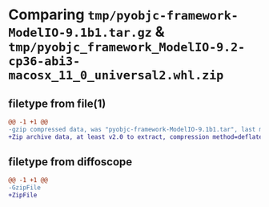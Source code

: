 # Comparing `tmp/pyobjc-framework-ModelIO-9.1b1.tar.gz` & `tmp/pyobjc_framework_ModelIO-9.2-cp36-abi3-macosx_11_0_universal2.whl.zip`

## filetype from file(1)

```diff
@@ -1 +1 @@
-gzip compressed data, was "pyobjc-framework-ModelIO-9.1b1.tar", last modified: Sun Mar 26 11:30:48 2023, max compression
+Zip archive data, at least v2.0 to extract, compression method=deflate
```

## filetype from diffoscope

```diff
@@ -1 +1 @@
-GzipFile
+ZipFile
```

